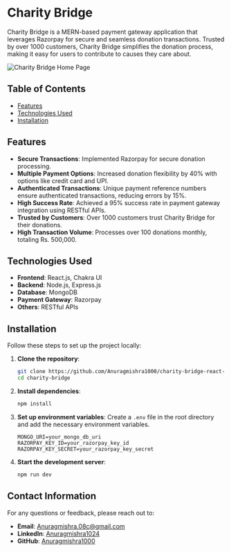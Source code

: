# Charity Bridge

Charity Bridge is a MERN-based payment gateway application that leverages Razorpay for secure and seamless donation transactions. Trusted by over 1000 customers, Charity Bridge simplifies the donation process, making it easy for users to contribute to causes they care about.

![Charity Bridge Home Page](https://github.com/Anuragmishra1000/charity-bridge-react-app/blob/main/frontend/public/homepage.png?raw=true) <!-- You can include a banner image or logo of your project -->

## Table of Contents
- [Features](#features)
- [Technologies Used](#technologies-used)
- [Installation](#installation)

## Features
- **Secure Transactions**: Implemented Razorpay for secure donation processing.
- **Multiple Payment Options**: Increased donation flexibility by 40% with options like credit card and UPI.
- **Authenticated Transactions**: Unique payment reference numbers ensure authenticated transactions, reducing errors by 15%.
- **High Success Rate**: Achieved a 95% success rate in payment gateway integration using RESTful APIs.
- **Trusted by Customers**: Over 1000 customers trust Charity Bridge for their donations.
- **High Transaction Volume**: Processes over 100 donations monthly, totaling Rs. 500,000.

## Technologies Used
- **Frontend**: React.js, Chakra UI
- **Backend**: Node.js, Express.js
- **Database**: MongoDB
- **Payment Gateway**: Razorpay
- **Others**: RESTful APIs

## Installation
Follow these steps to set up the project locally:

1. **Clone the repository**:
    ```bash
    git clone https://github.com/Anuragmishra1000/charity-bridge-react-app.git
    cd charity-bridge
    ```

2. **Install dependencies**:
    ```bash
    npm install
    ```

3. **Set up environment variables**:
    Create a `.env` file in the root directory and add the necessary environment variables.
    ```env
    MONGO_URI=your_mongo_db_uri
    RAZORPAY_KEY_ID=your_razorpay_key_id
    RAZORPAY_KEY_SECRET=your_razorpay_key_secret
    ```

4. **Start the development server**:
    ```bash
    npm run dev
    ```
## Contact Information
For any questions or feedback, please reach out to:

- **Email**: [Anuragmishra.08c@gmail.com](mailto:Anuragmishra.08c@gmail.com)
- **LinkedIn**: [Anuragmishra1024](https://www.linkedin.com/in/anuragmishra1024/)
- **GitHub**: [Anuragmishra1000](https://github.com/Anuragmishra1000)


